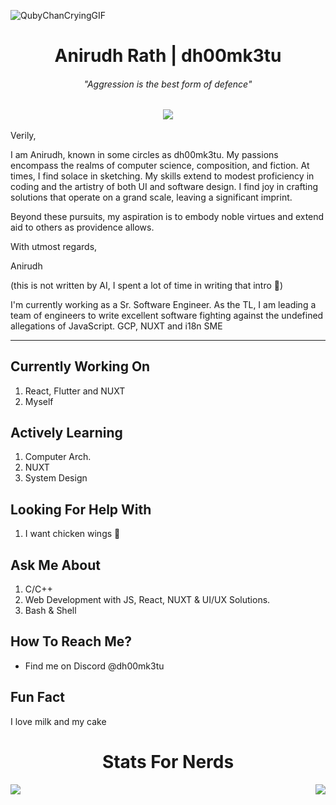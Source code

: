 ![QubyChanCryingGIF](https://github.com/dh00mk3tu/dh00mk3tu/assets/38985076/dd71efb4-7e90-4cf8-8cb1-0931e67a0aab)<h1 align=center>Anirudh Rath | dh00mk3tu</h1>
<h6 align=center><i>"Aggression is the best form of defence"</i></h1>
<h3 align=center><a href="https://anirudhrath.dev"> <img src="https://komarev.com/ghpvc/?username=dh00mk3tu&color=green"></a></h1>

<p>
Verily,

I am Anirudh, known in some circles as dh00mk3tu. My passions encompass the realms of computer science, composition, and fiction. At times, I find solace in sketching. My skills extend to modest proficiency in coding and the artistry of both UI and software design. I find joy in crafting solutions that operate on a grand scale, leaving a significant imprint.

Beyond these pursuits, my aspiration is to embody noble virtues and extend aid to others as providence allows.

With utmost regards,

Anirudh

(this is not written by AI, I spent a lot of time in writing that intro 🥲)
</p>

<p>
I'm currently working as a Sr. Software Engineer. 
As the TL, I am leading a team of engineers to write excellent software fighting against the undefined allegations of JavaScript.
GCP, NUXT and i18n SME 
</p>

___



##  Currently Working On 
  1. React, Flutter and NUXT 
  2. Myself
  
##  Actively Learning 
  1. Computer Arch. 
  2. NUXT
  3. System Design
  
##  Looking For Help With 
  1. I want chicken wings 🍗
  
##  Ask Me About 
  1. C/C++
  2. Web Development with JS, React, NUXT & UI/UX Solutions.
  3. Bash & Shell 
     
##  How To Reach Me?
  - Find me on Discord @dh00mk3tu
  
##  Fun Fact
   I love milk and my cake

<h1 align=center>
  Stats For Nerds
</h1>
<div>

  <img align="left" src="https://github-readme-stats.vercel.app/api?username=dh00mk3tu&show_icons=true&hide_border=true&count_private=true&theme=radical" />  
  <img align="right" src="https://github-readme-stats.vercel.app/api/top-langs/?username=dh00mk3tu" />

</div>


